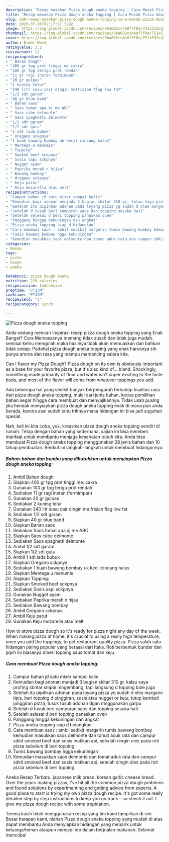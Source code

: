 ```yaml
---
description: "Resep masakan Pizza dough aneka topping | Cara Masak Pizza dough aneka topping Yang Bisa Manjain Lidah"
title: "Resep masakan Pizza dough aneka topping | Cara Masak Pizza dough aneka topping Yang Bisa Manjain Lidah"
slug: 560-resep-masakan-pizza-dough-aneka-topping-cara-masak-pizza-dough-aneka-topping-yang-bisa-manjain-lidah
date: 2020-07-16T02:17:57.329Z
image: https://img-global.cpcdn.com/recipes/9ba602cc4e8f7f0a/751x532cq70/pizza-dough-aneka-topping-foto-resep-utama.jpg
thumbnail: https://img-global.cpcdn.com/recipes/9ba602cc4e8f7f0a/751x532cq70/pizza-dough-aneka-topping-foto-resep-utama.jpg
cover: https://img-global.cpcdn.com/recipes/9ba602cc4e8f7f0a/751x532cq70/pizza-dough-aneka-topping-foto-resep-utama.jpg
author: Elmer Ward
ratingvalue: 3.2
reviewcount: 11
recipeingredient:
- " Bahan dough"
- "400 gr tpg prot tinggi me cakra"
- "100 gr tpg terigu prot rendah"
- "11 gr ragi instan fermimpan"
- "20 gr gulpas"
- "2 kuning telur"
- "340 litr susu cair dingin mefrisian flag low fat"
- "1/2 sdt garam"
- "40 gr blue band"
- " Bahan saos"
- " Saos tomat apa aj me ABC"
- " Saos cabe delmonte"
- " Saos spaghetti delmonte"
- "1/2 sdt garam"
- "1/2 sdt gula"
- "1 sdt lada bubuk"
- " Oregano sckpnya"
- "1 buah bawang bombay uk kecil cincang halus"
- " Mentega u menumis"
- " Topping"
- " Smoked beef sckpnya"
- " Sosis sapi sckpnya"
- " Nugget ayam"
- " Paprika merah n hijau"
- " Bawang bombay"
- " Oregano sckpnya"
- " Keju parut"
- " Keju mozarella atau melt"
recipeinstructions:
- "Campur bahan jd satu mixer sampai kalis"
- "Kemudian bagi adonan menjadi 3 bagian skitar 310 gr, kalau saya profing sbntar smpai mngembang, tapi langsung d topping bole juga"
- "Setelah itu pipihkan adonan pada loyang pizza yq sudah d oles margarin tipis, beri topping d pinggiran, sosis atau nugget or keju, tutup kembali pinggiran pizza, tusuk tusuk adonan dgan mnggunakan garpu"
- "Setelah d tusuk beri campuran saos dan topping sesuka hati"
- "Setelah selesai d beri topping panaskan oven"
- "Panggang hingga kekuningan dan angkat"
- "Pizza aneka topping siap d hidangkan"
- "Cara membuat saos : ambil sedikit margarin tumis bawang bombay kemudian masukkan saos delmonte dan tomat aduk rata dan campur sdkit smoked beef dan sosis matikan api, setwlah dingin oles pada roti pizza sebelum di beri topping"
- "Tumis bawang bombay hgga kekuningan"
- "Kemudian masukkan saos delmonte dan tomat aduk rata dan campur sdkit smoked beef dan sosis matikan api, setelah dingin oles pada roti pizza sebelum di beri topping"
categories:
- Resep
tags:
- pizza
- dough
- aneka

katakunci: pizza dough aneka 
nutrition: 229 calories
recipecuisine: Indonesian
preptime: "PT23M"
cooktime: "PT42M"
recipeyield: "3"
recipecategory: Lunch

---
```



![Pizza dough aneka topping](https://img-global.cpcdn.com/recipes/9ba602cc4e8f7f0a/751x532cq70/pizza-dough-aneka-topping-foto-resep-utama.jpg)

Anda sedang mencari inspirasi resep pizza dough aneka topping yang Enak Banget? Cara Memasaknya memang tidak susah dan tidak juga mudah. semisal keliru mengolah maka hasilnya tidak akan memuaskan dan bahkan tidak sedap. Padahal pizza dough aneka topping yang enak harusnya sih punya aroma dan rasa yang mampu memancing selera kita.

Can I flavor my Pizza Dough? Pizza dough on its own is obviously important as a base for your favorite pizza, but it&#39;s also kind of… bland. Shockingly, something made primarily of flour and water isn&#39;t super exciting to the taste buds, and most of the flavor will come from whatever toppings you add.

Ada beberapa hal yang sedikit banyak berpengaruh terhadap kualitas rasa dari pizza dough aneka topping, mulai dari jenis bahan, kedua pemilihan bahan segar hingga cara membuat dan menyajikannya. Tidak usah pusing jika hendak menyiapkan pizza dough aneka topping enak di mana pun anda berada, karena asal sudah tahu triknya maka hidangan ini bisa jadi suguhan spesial.


Nah, kali ini kita coba, yuk, kreasikan pizza dough aneka topping sendiri di rumah. Tetap dengan bahan yang sederhana, sajian ini bisa memberi manfaat untuk membantu menjaga kesehatan tubuh kita. Anda bisa membuat Pizza dough aneka topping menggunakan 28 jenis bahan dan 10 tahap pembuatan. Berikut ini langkah-langkah untuk membuat hidangannya.

<!--inarticleads1-->

##### Bahan-bahan dan bumbu yang dibutuhkan untuk menyiapkan Pizza dough aneka topping:

1. Ambil  Bahan dough
1. Siapkan 400 gr tpg prot tinggi me: cakra
1. Gunakan 100 gr tpg terigu prot rendah
1. Sediakan 11 gr ragi instan (fermimpan)
1. Gunakan 20 gr gulpas
1. Sediakan 2 kuning telur
1. Gunakan 340 litr susu cair dingin me:frisian flag low fat
1. Sediakan 1/2 sdt garam
1. Siapkan 40 gr blue band
1. Siapkan  Bahan saos
1. Sediakan  Saos tomat apa aj me ABC
1. Siapkan  Saos cabe delmonte
1. Sediakan  Saos spaghetti delmonte
1. Ambil 1/2 sdt garam
1. Siapkan 1/2 sdt gula
1. Ambil 1 sdt lada bubuk
1. Siapkan  Oregano sckpnya
1. Sediakan 1 buah bawang bombay uk kecil cincang halus
1. Siapkan  Mentega u menumis
1. Siapkan  Topping:
1. Siapkan  Smoked beef sckpnya
1. Sediakan  Sosis sapi sckpnya
1. Gunakan  Nugget ayam
1. Sediakan  Paprika merah n hijau
1. Sediakan  Bawang bombay
1. Ambil  Oregano sckpnya
1. Ambil  Keju parut
1. Gunakan  Keju mozarella atau melt


How to store pizza dough so it&#39;s ready for pizza night any day of the week. When making pizza at home, it&#39;s crucial to using a really high temperature, once you add the toppings, to get restaurant quality pizza. Pizza salah satu hidangan paling populer yang berasal dari Italia. Roti berbentuk bundar dan pipih ini biasanya diberi topping saus tomat dan keju. 

<!--inarticleads2-->

##### Cara membuat Pizza dough aneka topping:

1. Campur bahan jd satu mixer sampai kalis
1. Kemudian bagi adonan menjadi 3 bagian skitar 310 gr, kalau saya profing sbntar smpai mngembang, tapi langsung d topping bole juga
1. Setelah itu pipihkan adonan pada loyang pizza yq sudah d oles margarin tipis, beri topping d pinggiran, sosis atau nugget or keju, tutup kembali pinggiran pizza, tusuk tusuk adonan dgan mnggunakan garpu
1. Setelah d tusuk beri campuran saos dan topping sesuka hati
1. Setelah selesai d beri topping panaskan oven
1. Panggang hingga kekuningan dan angkat
1. Pizza aneka topping siap d hidangkan
1. Cara membuat saos : ambil sedikit margarin tumis bawang bombay kemudian masukkan saos delmonte dan tomat aduk rata dan campur sdkit smoked beef dan sosis matikan api, setwlah dingin oles pada roti pizza sebelum di beri topping
1. Tumis bawang bombay hgga kekuningan
1. Kemudian masukkan saos delmonte dan tomat aduk rata dan campur sdkit smoked beef dan sosis matikan api, setelah dingin oles pada roti pizza sebelum di beri topping


Aneka Resep Terbaru. japanese milk bread. korean garlic cheese bread. Over the years making pizzas, I&#39;ve hit all the common pizza dough problems and found solutions by experimenting and getting advice from experts. A good place to start is trying my own pizza dough recipe. It&#39;s got some really detailed step by step instructions to keep you on track - so check it out. I give my pizza dough recipe with some trepidation. 

Terima kasih telah menggunakan resep yang tim kami tampilkan di sini. Besar harapan kami, olahan Pizza dough aneka topping yang mudah di atas dapat membantu Anda menyiapkan hidangan yang menarik untuk keluarga/teman ataupun menjadi ide dalam berjualan makanan. Selamat mencoba!
